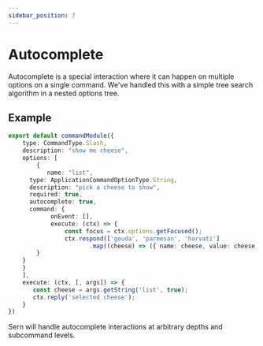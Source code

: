 ```yaml
---
sidebar_position: 7
---
```


# Autocomplete 


Autocomplete is a special interaction where it can happen on multiple options on a single command. We've handled this with a simple 
tree search algorithm in a nested options tree. 

## Example

```ts title="src/commands/cheese.ts" {11-18}
export default commandModule({ 
    type: CommandType.Slash,
    description: "show me cheese",
    options: [
        { 
           name: "list",
	  type: ApplicationCommandOptionType.String,
	  description: "pick a cheese to show",
	  required: true,
	  autocomplete: true,
	  command: {
            onEvent: [],
            execute: (ctx) => {
                const focus = ctx.options.getFocused();
                ctx.respond(['gouda', 'parmesan', 'harvati']
                       .map((cheese) => ({ name: cheese, value: cheese })));
	    }
	}
	}
    ],
    execute: (ctx, [, args]) => {
       const cheese = args.getString('list', true); 
       ctx.reply('selected cheese');
    }
})


```

Sern will handle autocomplete interactions at arbitrary depths and subcommand levels.


